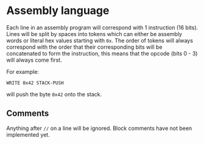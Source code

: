 # Assembly language

Each line in an assembly program will correspond with 1 instruction (16 bits). Lines will be split by spaces into tokens which can either be assembly words or literal hex values starting with `0x`. The order of tokens will always correspond with the order that their corresponding bits will be concatenated to form the instruction, this means that the opcode (bits 0 - 3) will always come first.

For example:

`WRITE 0x42 STACK-PUSH`

will push the byte `0x42` onto the stack.

## Comments

Anything after `//` on a line will be ignored. Block comments have not been implemented yet.